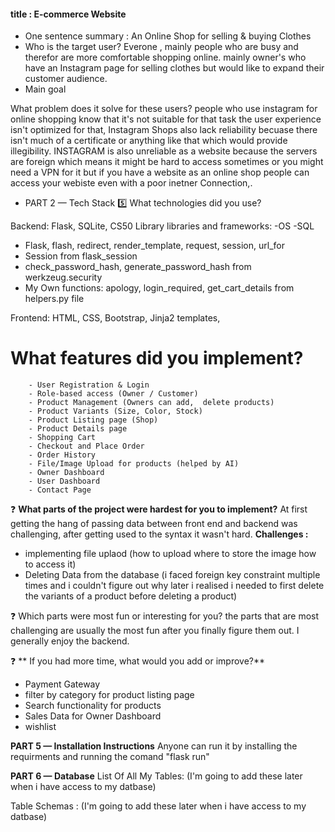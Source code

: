 #### title :               E-commerce Website
- One sentence summary : An Online Shop for selling & buying Clothes
- Who is the target user? Everone , mainly people who are busy and therefor are more comfortable shopping online. 
mainly owner's who have an Instagram page for selling clothes but would like to expand their customer audience.
- Main goal

What problem does it solve for these users? people who use instagram for online shopping know that it's not suitable for that task the user experience isn't 
optimized for that, Instagram Shops also lack reliability becuase there isn't much of a certificate or anything like that which would provide illegibility.
INSTAGRAM is also unreliable as a website because the servers are foreign which means it might be 
hard to access sometimes or you might need a VPN for it but if you have a website as an online shop people can access your webiste even with a poor inetner Connection,.
- PART 2 — Tech Stack
5️⃣ What technologies did you use?

Backend: Flask, SQLite, CS50 Library 
libraries and frameworks:
-OS
-SQL
- Flask, flash, redirect, render_template, request, session, url_for
- Session from flask_session 
- check_password_hash, generate_password_hash from werkzeug.security
- My Own functions: 
 apology, login_required, get_cart_details from helpers.py file 


Frontend: HTML, CSS, Bootstrap, Jinja2 templates, 

# What features did you implement?
        - User Registration & Login
        - Role-based access (Owner / Customer)
        - Product Management (Owners can add,  delete products)
        - Product Variants (Size, Color, Stock)
        - Product Listing page (Shop)
        - Product Details page
        - Shopping Cart
        - Checkout and Place Order
        - Order History
        - File/Image Upload for products (helped by AI)
        - Owner Dashboard
        - User Dashboard
        - Contact Page

❓ **What parts of the project were hardest for you to implement?**
At first getting the hang of passing data between front end and backend was challenging, after getting used to the syntax it wasn't hard.
**Challenges :**
  - implementing file uplaod (how to upload where to store the image how to access it)
  - Deleting Data from the database (i faced foreign key constraint multiple times and i couldn't figure out why later i realised i needed to first delete the variants of a product before deleting a product)

❓ Which parts were most fun or interesting for you?
the parts that are most challenging are usually the most fun after you finally figure them out.
I generally enjoy the backend.

❓ ** If you had more time, what would you add or improve?**
- Payment Gateway
- filter by category for product listing page
- Search functionality for products
- Sales Data for Owner Dashboard
- wishlist

**PART 5 — Installation Instructions**
Anyone can run it by installing the requirments and running the comand "flask run"

**PART 6 — Database**
 List Of All My Tables:
  (I'm going to add these later when i have access to my datbase)

Table Schemas :
 (I'm going to add these later when i have access to my datbase)

 
